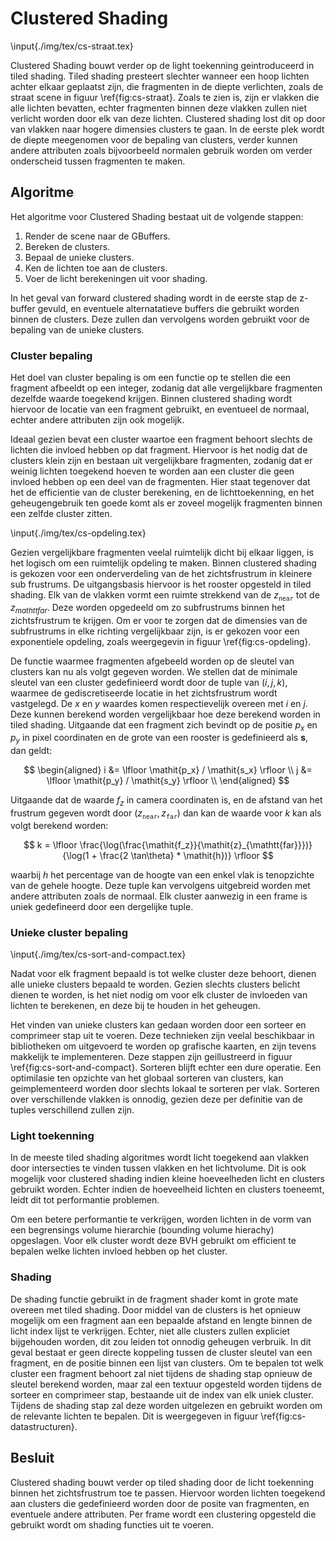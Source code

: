 # Clustered Shading

\input{./img/tex/cs-straat.tex}

Clustered Shading bouwt verder op de light toekenning geintroduceerd in tiled
shading. Tiled shading presteert slechter wanneer een hoop lichten achter elkaar
geplaatst zijn, die fragmenten in de diepte verlichten, zoals de straat scene
in figuur \ref{fig:cs-straat}. Zoals te zien is, zijn er vlakken die alle 
lichten bevatten, echter fragmenten binnen deze vlakken zullen niet verlicht
worden door elk van deze lichten. Clustered shading lost dit op door van vlakken
naar hogere dimensies clusters te gaan. In de eerste plek wordt de diepte 
meegenomen voor de bepaling van clusters, verder kunnen andere attributen zoals
bijvoorbeeld normalen gebruik worden om verder onderscheid tussen fragmenten te
maken.

## Algoritme

Het algoritme voor Clustered Shading bestaat uit de volgende stappen:

1. Render de scene naar de GBuffers.
2. Bereken de clusters.
3. Bepaal de unieke clusters.
4. Ken de lichten toe aan de clusters.
5. Voer de licht berekeningen uit voor shading.

In het geval van forward clustered shading wordt in de eerste stap de z-buffer
gevuld, en eventuele alternatatieve buffers die gebruikt worden binnen de 
clusters. Deze zullen dan vervolgens worden gebruikt voor de bepaling van de 
unieke clusters.  

### Cluster bepaling

Het doel van cluster bepaling is om een functie op te stellen die een fragment
afbeeldt op een integer, zodanig dat alle vergelijkbare fragmenten dezelfde
waarde toegekend krijgen. Binnen clustered shading wordt hiervoor de locatie van
een fragment gebruikt, en eventueel de normaal, echter andere attributen zijn 
ook mogelijk.  

Ideaal gezien bevat een cluster waartoe een fragment behoort slechts de lichten 
die invloed hebben op dat fragment. Hiervoor is het nodig dat de clusters
klein zijn en bestaan uit vergelijkbare fragmenten, zodanig dat er weinig
lichten toegekend hoeven te worden aan een cluster die geen invloed hebben op
een deel van de fragmenten. Hier staat tegenover dat het de efficientie van de 
cluster berekening, en de lichttoekenning, en het geheugengebruik ten goede komt 
als er zoveel mogelijk fragmenten binnen een zelfde cluster zitten.  

\input{./img/tex/cs-opdeling.tex}

Gezien vergelijkbare fragmenten veelal ruimtelijk dicht bij elkaar liggen, 
is het logisch om een ruimtelijk opdeling te maken. Binnen clustered shading
is gekozen voor een onderverdeling van de het zichtsfrustrum in kleinere 
sub frustrums. De uitgangsbasis hiervoor is het rooster opgesteld in tiled 
shading. Elk van de vlakken vormt een ruimte strekkend van de 
$z_{\mathtt{near}}$ tot de $z_{mathtt{far}}$. Deze worden opgedeeld om zo
subfrustrums binnen het zichtsfrustrum te krijgen. Om er voor te zorgen dat
de dimensies van de subfrustrums in elke richting vergelijkbaar zijn, is
er gekozen voor een exponentiele opdeling, zoals weergegevin in figuur 
\ref{fig:cs-opdeling}.  

De functie waarmee fragmenten afgebeeld worden op de sleutel van clusters kan nu
als volgt gegeven worden. We stellen dat de minimale sleutel van een cluster 
gedefinieerd wordt door de tuple van $(\mathit{i}, \mathit{j}, \mathit{k})$, 
waarmee de gediscretiseerde locatie in het zichtsfrustrum wordt vastgelegd. 
De $\mathit{x}$ en $\mathit{y}$ waardes komen respectievelijk overeen met
$\mathit{i}$ en $\mathit{j}$. Deze kunnen berekend worden vergelijkbaar hoe deze
berekend worden in tiled shading. Uitgaande dat een fragment zich bevindt op
de positie $\mathit{p_x}$ en $\mathit{p_y}$ in pixel coordinaten en de grote
van een rooster is gedefinieerd als $\mathbf{s}$, dan geldt:

$$ 
\begin{aligned}
i &= \lfloor \mathit{p_x} / \mathit{s_x} \rfloor \\
j &= \lfloor \mathit{p_y} / \mathit{s_y} \rfloor \\
\end{aligned}
$$

Uitgaande dat de waarde $f_z$ in camera coordinaten is, en de afstand van het
frustrum gegeven wordt door 
$(\mathit{z}_{\mathtt{near}}, \mathit{z}_{\mathtt{far}})$ dan kan de waarde voor
$\mathit{k}$ kan als volgt berekend worden:

$$ 
k = \lfloor \frac{\log(\frac{\mathit{f_z}}{\mathit{z}_{\mathtt{far}}})}{\log(1 + \frac{2 \tan\theta} * \mathit{h})} \rfloor 
$$

waarbij $\mathit{h}$ het percentage van de hoogte van een enkel vlak is
tenopzichte van de gehele hoogte.
Deze tuple kan vervolgens uitgebreid worden met andere attributen zoals de 
normaal. Elk cluster aanwezig in een frame is uniek gedefineerd door een
dergelijke tuple.

### Unieke cluster bepaling

\input{./img/tex/cs-sort-and-compact.tex}

Nadat voor elk fragment bepaald is tot welke cluster deze behoort, dienen alle
unieke clusters bepaald te worden. Gezien slechts clusters belicht dienen te 
worden, is het niet nodig om voor elk cluster de invloeden van lichten te 
berekenen, en deze bij te houden in het geheugen.  

Het vinden van unieke clusters kan gedaan worden door een sorteer en comprimeer
stap uit te voeren. Deze technieken zijn veelal beschikbaar in bibliotheken om
uitgevoerd te worden op grafische kaarten, en zijn tevens makkelijk te 
implementeren. Deze stappen zijn geillustreerd in figuur 
\ref{fig:cs-sort-and-compact}. Sorteren blijft echter een dure operatie. Een
optimilasie ten opzichte van het globaal sorteren van clusters, kan 
geimplementeerd worden door slechts lokaal te sorteren per vlak. Sorteren
over verschillende vlakken is onnodig, gezien deze per definitie van de tuples
verschillend zullen zijn.  

### Light toekenning

In de meeste tiled shading algoritmes wordt licht toegekend aan vlakken door
intersecties te vinden tussen vlakken en het lichtvolume. Dit is ook mogelijk
voor clustered shading indien kleine hoeveelheden licht en clusters gebruikt
worden. Echter indien de hoeveelheid lichten en clusters toeneemt, leidt dit
tot performantie problemen.  

Om een betere performantie te verkrijgen, worden lichten in de vorm van een
begrensings volume hierarchie (bounding volume hierachy) opgeslagen. Voor
elk cluster wordt deze BVH gebruikt om efficient te bepalen welke lichten
invloed hebben op het cluster.  

### Shading

De shading functie gebruikt in de fragment shader komt in grote mate overeen
met tiled shading. Door middel van de clusters is het opnieuw mogelijk om 
een fragment aan een bepaalde afstand en lengte binnen de licht index lijst
te verkrijgen. Echter, niet alle clusters zullen expliciet bijgehouden worden,
dit zou leiden tot onnodig geheugen verbruik. In dit geval bestaat er geen
directe koppeling tussen de cluster sleutel van een fragment, en de positie
binnen een lijst van clusters. Om te bepalen tot welk cluster een fragment
behoort zal niet tijdens de shading stap opnieuw de sleutel berekend worden,
maar zal een textuur opgesteld worden tijdens de sorteer en comprimeer stap,
bestaande uit de index van elk uniek cluster. Tijdens de shading stap zal 
deze worden uitgelezen en gebruikt worden om de relevante lichten te 
bepalen. Dit is weergegeven in figuur \ref{fig:cs-datastructuren}.

## Besluit

Clustered shading bouwt verder op tiled shading door de licht toekenning
binnen het zichtsfrustrum toe te passen. Hiervoor worden lichten toegekend
aan clusters die gedefinieerd worden door de posite van fragmenten, en eventuele
andere attributen. Per frame wordt een clustering opgesteld die gebruikt wordt
om shading functies uit te voeren.


